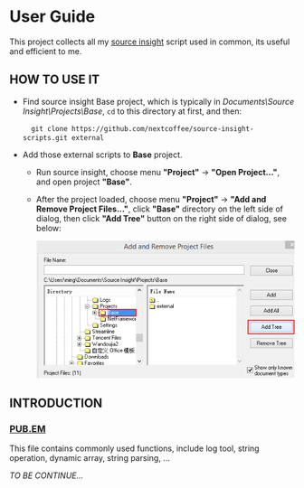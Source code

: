 
# User Guide

This project collects all my [source insight](http://www.sourceinsight.com/) script used in common, its useful and efficient to me.

## HOW TO USE IT

- Find source insight Base project, which is typically in *Documents\Source Insight\Projects\Base*, `cd` to this directory at first, and then:

        git clone https://github.com/nextcoffee/source-insight-scripts.git external

- Add those external scripts to **Base** project.

  - Run source insight, choose menu **"Project"** -> **"Open Project..."**, and open project **"Base"**.

  - After the project loaded, choose menu **"Project"** -> **"Add and Remove Project Files..."**, click **"Base"** directory on the left side of dialog, then click **"Add Tree"** button on the right side of dialog, see below:

    ![si_add-and-remove-project-files](doc/images/si_add-and-remove-project-files.png)

## INTRODUCTION

### [PUB.EM](/doc/pub.md)

This file contains commonly used functions, include log tool, string operation, dynamic array, string parsing, ...

*TO BE CONTINUE...*
